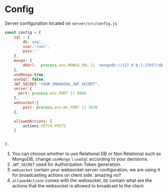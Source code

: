 # Config

Server configuration located on `server/src/config.js`

``` js
const config = {
    sql : {
        db:'seq',
        user:'root',
        pass:''
    },
    mongo: {
        dbUrl:  process.env.MONGO_URL || 'mongodb://127.0.0.1:27017/db'
    },
    useMongo:true,
    useSql: false,
    JWT_SECRET:"YOUR_SMASHING_JWT_SECRET",
	server:{
      port: process.env.PORT || 8080
    },
	websocket:{
		port: process.env.WS_PORT || 3030
	},

    allowedActions: [
        actions.FETCH_POSTS
    ]


};

```

1. You can choose whether to use Relational DB or Non Relational such as MongoDB, change `useMongo` \ `useSql` according to your decisions.
2. `JWT_SECRET` used for Authorization Token generation.
3. `websocket` contain your websocket server configuration, we are using it for broadcasting actions on client side. amazing no?
4. `allowedActions` comes with the websocket, its contain what are the actions that the websocket is allowed to broadcast to the client.
